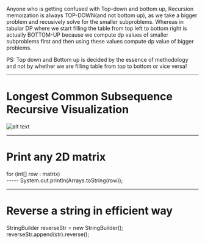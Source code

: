 Anyone who is getting confused with Top-down and bottom up, Recursion memoization is always TOP-DOWN(and not bottom up),
as we take a bigger problem and recusively solve for the smaller subproblems. Whereas in tabular DP where we start filling
the table from top left to bottom right is actually BOTTOM-UP because we compute dp values of smaller subproblems first and
then using these values compute dp value of bigger problems.

PS: Top down and Bottom up is decided by the essence of methodology and not by whether we are filling table from top to bottom or vice versa!

-----

# Longest Common Subsequence Recursive Visualization
![alt text](https://github.com/JaydipBarvaliya/DS_ALGO/blob/80eb53241a30053b43381b1a753ae68079aceabc/DP/Longest%20common%20subsequence%20Recursive.png?raw=true)

-----
# Print any 2D matrix
for (int[] row : matrix) <br /> -----
System.out.println(Arrays.toString(row));

-----
# Reverse a string in efficient way
StringBuilder reverseStr = new StringBuilder(); <br />
reverseStr.append(str).reverse();
        
